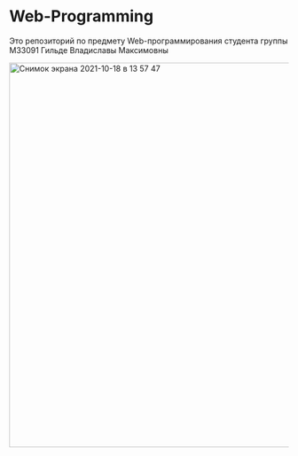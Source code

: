 # Web-Programming
Это репозиторий по предмету Web-программирования студента группы М33091 Гильде Владиславы Максимовны

<img width="695" alt="Снимок экрана 2021-10-18 в 13 57 47" src="https://user-images.githubusercontent.com/61109457/137718419-86fc838e-b799-4d7f-a9e0-ccdaa595c68b.png">
